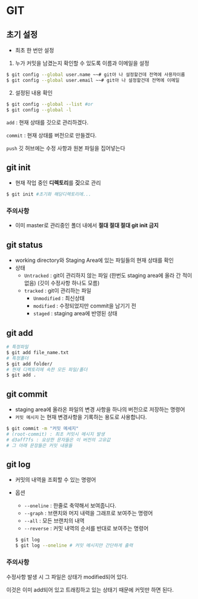# GIT

## 초기 설정

- 최초 한 번만 설정

1. 누가 커밋을 남겼는지 확인할 수 있도록 이름과 이메일을 설정

```bash
$ git config --global user.name ~~# git아 나 설정할건데 전역에 사용자이름
$ git config --global user.email ~~# git아 나 설정할건데 전역에 이메일
```

2. 설정된 내용 확인

```bash
$ git config --global --list #or
$ git config --global -l
```



`add` : 현재 상태를 깃으로 관리하겠다.

`commit` : 현재 상태를 버전으로 만들겠다. 

`push` 깃 허브에는 수정 사항과 원본 파일을 집어넣는다 

## git init

- 현재 작업 중인 **디렉토리**를 **깃**으로 관리

```bash
$ git init #초기화 해당디렉토리에...
```

### 주의사항

- 이미 master로 관리중인 폴더 내에서 **절대 절대 절대 git init 금지**

## git status

- working directory와 Staging Area에 있는 파일들의 현재 상태를 확인
- 상태
  - `Untracked` : git이 관리하지 않는 파일 (한번도 staging area에 올라 간 적이 없음) (깃이 수정사항 하나도 모름)
  - `tracked` : git이 관리하는 파일
    - `Unmodified` : 최신상태
    - `modified` : 수정되었지만 commit을 남기기 전
    - `staged` : staging area에 반영된 상태

## git add

```bash
# 특정파일
$ git add file_name.txt
# 특정폴더
$ git add folder/
# 현재 디렉토리에 속한 모든 파일/폴더
$ git add .
```

## git commit

- staging area에 올라온 파일의 변경 사항을 하나의 버전으로 저장하는 명령어
- `커밋 메시지` 는 현재 변경사항을 기록하는 용도로 사용합니다.

```bash
$ git commit -m "커밋 메세지" 
# (root-commit) : 최초 커밋시 메시지 발생
# d3aff7fs : 요상한 문자들은 이 버전의 고유값
# 그 아래 문장들은 커밋 내용들
```



## git log

- 커밋의 내역을 조회할 수 있는 명령어

- 옵션

  - `--oneline` : 한줄로 축약해서 보여줍니다.
  - `--graph` : 브랜치와 머지 내력을 그래프로 보여주는 명령어
  - `--all` : 모든 브랜치의 내역
  - `--reverse` : 커밋 내역의 순서를 반대로 보여주는 명령어

  ```bash
  $ git log
  $ git log --oneline # 커밋 메시지만 간단하게 출력
  ```

  

### 주의사항

수정사항 발생 시 그 파일은 상태가 modified되어 있다.

이것은 이미 add되어 있고 트래킹하고 있는 상태기 때문에 커밋만 하면 된다.

































